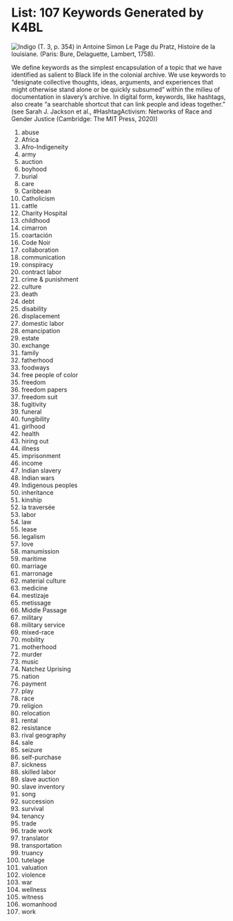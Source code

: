 # List: 107 Keywords Generated by K4BL 

![Indigo (T. 3, p. 354) in Antoine Simon Le Page du Pratz, Histoire de la louisiane. (Paris: Bure, Delaguette, Lambert, 1758).
](http://lxcprojects.org/k4bl/images/indigo%20du%20pratz%20vol%203%20Histoire_de_la_Louisiane_contenant_%5b...%5dLe_Page_bpt6k10417838_371.jpeg)


We define keywords as the simplest encapsulation of a topic that we have identified as salient to Black life in the colonial archive.  We use keywords to “designate collective thoughts, ideas, arguments, and experiences that might otherwise stand alone or be quickly subsumed” within the milieu of documentation in slavery’s archive. In digital form, keywords, like hashtags, also create “a searchable shortcut that can link people and ideas together.” (see Sarah J. Jackson et al., #HashtagActivism: Networks of Race and Gender Justice (Cambridge: The MIT Press, 2020))  


1.	abuse
2.	Africa
3.	Afro-Indigeneity
4.	army
5.	auction
6.	boyhood
7.	burial
8.	care
9.	Caribbean
10.	Catholicism
11.	cattle
12.	Charity Hospital
13.	childhood
14.	cimarron
15.	coartación
16.	Code Noir
17.	collaboration
18.	communication
19.	conspiracy
20.	contract labor
21.	crime & punishment
22.	culture
23.	death
24.	debt
25.	disability
26.	displacement
27.	domestic labor
28.	emancipation
29.	estate
30.	exchange
31.	family
32.	fatherhood
33.	foodways
34.	free people of color
35.	freedom
36.	freedom papers
37.	freedom suit
38.	fugitivity
39.	funeral
40.	fungibility
41.	girlhood
42.	health
43.	hiring out
44.	illness
45.	imprisonment
46.	income
47.	Indian slavery
48.	Indian wars
49.	Indigenous peoples
50.	inheritance
51.	kinship
52.	la traversée
53.	labor
54.	law
55.	lease
56.	legalism
57.	love
58.	manumission
59.	maritime
60.	marriage
61.	marronage
62.	material culture
63.	medicine
64.	mestizaje
65.	metissage
66.	Middle Passage
67.	military
68.	military service
69.	mixed-race
70.	mobility
71.	motherhood
72.	murder
73.	music
74.	Natchez Uprising
75.	nation
76.	payment
77.	play
78.	race
79.	religion
80.	relocation
81.	rental
82.	resistance
83.	rival geography
84.	sale
85.	seizure
86.	self-purchase
87.	sickness
88.	skilled labor
89.	slave auction
90.	slave inventory
91.	song
92.	succession
93.	survival
94.	tenancy
95.	trade
96.	trade work
97.	translator
98.	transportation
99.	truancy
100.	tutelage
101.	valuation
102.	violence
103.	war
104.	wellness
105.	witness
106.	womanhood
107.	work



